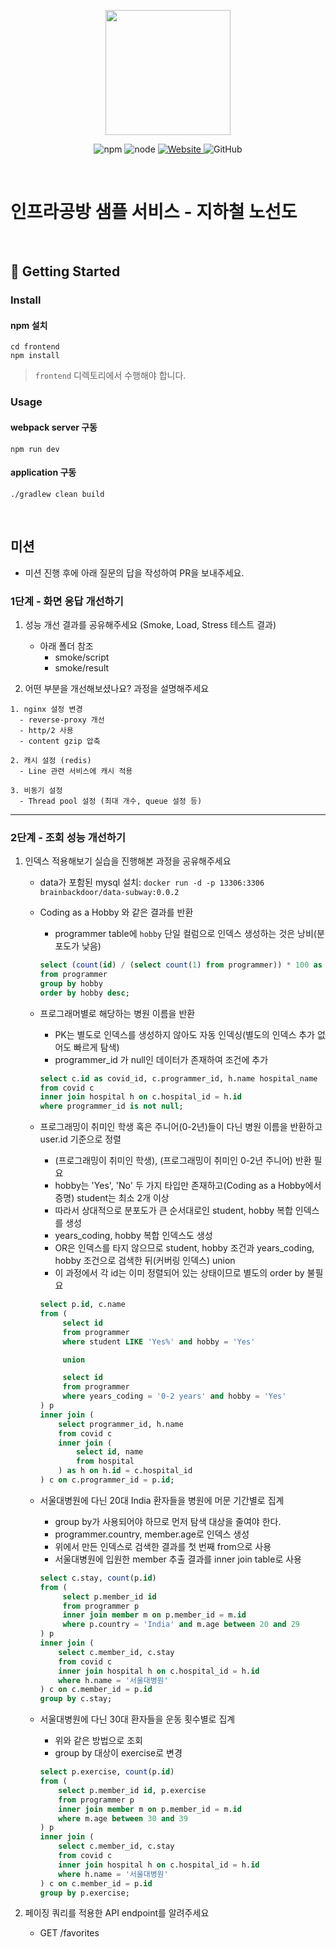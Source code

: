 <p align="center">
    <img width="200px;" src="https://raw.githubusercontent.com/woowacourse/atdd-subway-admin-frontend/master/images/main_logo.png"/>
</p>
<p align="center">
  <img alt="npm" src="https://img.shields.io/badge/npm-%3E%3D%205.5.0-blue">
  <img alt="node" src="https://img.shields.io/badge/node-%3E%3D%209.3.0-blue">
  <a href="https://edu.nextstep.camp/c/R89PYi5H" alt="nextstep atdd">
    <img alt="Website" src="https://img.shields.io/website?url=https%3A%2F%2Fedu.nextstep.camp%2Fc%2FR89PYi5H">
  </a>
  <img alt="GitHub" src="https://img.shields.io/github/license/next-step/atdd-subway-service">
</p>

<br>

# 인프라공방 샘플 서비스 - 지하철 노선도

<br>

## 🚀 Getting Started

### Install
#### npm 설치
```
cd frontend
npm install
```
> `frontend` 디렉토리에서 수행해야 합니다.

### Usage
#### webpack server 구동
```
npm run dev
```
#### application 구동
```
./gradlew clean build
```
<br>

## 미션

* 미션 진행 후에 아래 질문의 답을 작성하여 PR을 보내주세요.

### 1단계 - 화면 응답 개선하기
1. 성능 개선 결과를 공유해주세요 (Smoke, Load, Stress 테스트 결과)
    - 아래 폴더 참조
        - smoke/script
        - smoke/result

2. 어떤 부분을 개선해보셨나요? 과정을 설명해주세요

```text
1. nginx 설정 변경
  - reverse-proxy 개선
  - http/2 사용
  - content gzip 압축

2. 캐시 설정 (redis)
  - Line 관련 서비스에 캐시 적용

3. 비동기 설정
  - Thread pool 설정 (최대 개수, queue 설정 등) 
```

---

### 2단계 - 조회 성능 개선하기
1. 인덱스 적용해보기 실습을 진행해본 과정을 공유해주세요
    - data가 포함된 mysql 설치: `docker run -d -p 13306:3306 brainbackdoor/data-subway:0.0.2`
    - Coding as a Hobby 와 같은 결과를 반환
        - programmer table에 `hobby` 단일 컬럼으로 인덱스 생성하는 것은 낭비(분포도가 낮음)
        
        ```sql
        select (count(id) / (select count(1) from programmer)) * 100 as count
        from programmer
        group by hobby
        order by hobby desc; 
        ```
           
    -  프로그래머별로 해당하는 병원 이름을 반환
        - PK는 별도로 인덱스를 생성하지 않아도 자동 인덱싱(별도의 인덱스 추가 없어도 빠르게 탐색)
        - programmer_id 가 null인 데이터가 존재하여 조건에 추가

        ```sql
        select c.id as covid_id, c.programmer_id, h.name hospital_name
        from covid c
        inner join hospital h on c.hospital_id = h.id
        where programmer_id is not null;
        ```    

    - 프로그래밍이 취미인 학생 혹은 주니어(0-2년)들이 다닌 병원 이름을 반환하고 user.id 기준으로 정렬
        - (프로그래밍이 취미인 학생), (프로그래밍이 취미인 0-2년 주니어) 반환 필요
        - hobby는 'Yes', 'No' 두 가지 타입만 존재하고(Coding as a Hobby에서 증명) student는 최소 2개 이상
        - 따라서 상대적으로 분포도가 큰 순서대로인 student, hobby 복합 인덱스를 생성
        - years_coding, hobby 복합 인덱스도 생성
        - OR은 인덱스를 타지 않으므로 student, hobby 조건과 years_coding, hobby 조건으로 검색한 뒤(커버링 인덱스) union
        - 이 과정에서 각 id는 이미 정렬되어 있는 상태이므로 별도의 order by 불필요
    
        ```sql
        select p.id, c.name
        from (
             select id
             from programmer
             where student LIKE 'Yes%' and hobby = 'Yes'
        
             union
        
             select id
             from programmer
             where years_coding = '0-2 years' and hobby = 'Yes'
        ) p
        inner join (
            select programmer_id, h.name
            from covid c
            inner join (
                select id, name
                from hospital
            ) as h on h.id = c.hospital_id
        ) c on c.programmer_id = p.id;
        ```
      
    - 서울대병원에 다닌 20대 India 환자들을 병원에 머문 기간별로 집계
        - group by가 사용되어야 하므로 먼저 탐색 대상을 줄여야 한다.
        - programmer.country, member.age로 인덱스 생성
        - 위에서 만든 인덱스로 검색한 결과를 첫 번째 from으로 사용
        - 서울대병원에 입원한 member 추출 결과를 inner join table로 사용

        ```sql
        select c.stay, count(p.id)
        from (
             select p.member_id id
             from programmer p
             inner join member m on p.member_id = m.id
             where p.country = 'India' and m.age between 20 and 29
        ) p
        inner join (
            select c.member_id, c.stay
            from covid c
            inner join hospital h on c.hospital_id = h.id
            where h.name = '서울대병원'
        ) c on c.member_id = p.id
        group by c.stay;
        ```
      
    - 서울대병원에 다닌 30대 환자들을 운동 횟수별로 집계
        - 위와 같은 방법으로 조회
        - group by 대상이 exercise로 변경
        
        ```sql
        select p.exercise, count(p.id)
        from (
            select p.member_id id, p.exercise
            from programmer p
            inner join member m on p.member_id = m.id
            where m.age between 30 and 39
        ) p
        inner join (
            select c.member_id, c.stay
            from covid c
            inner join hospital h on c.hospital_id = h.id
            where h.name = '서울대병원'
        ) c on c.member_id = p.id
        group by p.exercise;
        ```

2. 페이징 쿼리를 적용한 API endpoint를 알려주세요
    - GET /favorites
